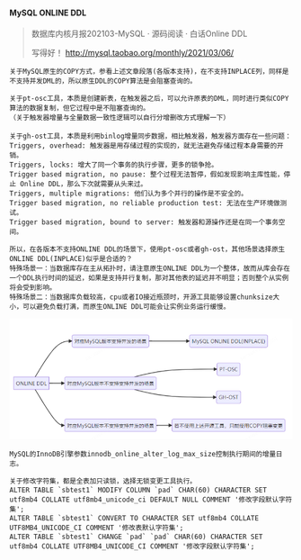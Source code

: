 #### MySQL ONLINE DDL
> 数据库内核月报202103-MySQL · 源码阅读 · 白话Online DDL
> 
> 写得好！ http://mysql.taobao.org/monthly/2021/03/06/

```
关于MySQL原生的COPY方式，参看上述文章段落(各版本支持)，在不支持INPLACE列，同样是不支持并发DML的，所以原生DDL的COPY算法是会阻塞查询的。
```

```
关于pt-osc工具，本质是创建新表，在触发器之后，可以允许原表的DML，同时进行类似COPY算法的数据复制，但它过程中是不阻塞查询的。
（关于触发器增量与全量数据一致性逻辑可以自行分增删改方式理解一下） 

关于gh-ost工具，本质是利用binlog增量同步数据，相比触发器，触发器方面存在一些问题：
Triggers, overhead: 触发器是用存储过程的实现的，就无法避免存储过程本身需要的开销。
Triggers, locks: 增大了同一个事务的执行步骤，更多的锁争抢。
Trigger based migration, no pause: 整个过程无法暂停，假如发现影响主库性能，停止 Online DDL，那么下次就需要从头来过。
Triggers, multiple migrations: 他们认为多个并行的操作是不安全的。
Trigger based migration, no reliable production test: 无法在生产环境做测试。
Trigger based migration, bound to server: 触发器和源操作还是在同一个事务空间。
```

```
所以，在各版本不支持ONLINE DDL的场景下，使用pt-osc或者gh-ost，其他场景选择原生ONLINE DDL(INPLACE)似乎是合适的？
特殊场景一：当数据库存在主从拓扑时，请注意原生ONLINE DDL为一个整体，故而从库会存在一个DDL执行时间的延迟，如果是支持并行复制，那对其他表的延迟并不明显；否则整个从实例将会受到影响。
特殊场景二：当数据库负载较高，cpu或者IO接近瓶颈时，开源工具能够设置chunksize大小，可以避免负载打满，而原生ONLINE DDL可能会让实例业务运行缓慢。
```
![image-1](https://github.com/xu221/keynotes/blob/pictures/MySQL/ONLINEDDL.png)


```
MySQL的InnoDB引擎参数innodb_online_alter_log_max_size控制执行期间的增量日志。
```

```
关于修改字符集，都是全表加只读锁，选择无锁变更工具执行。
ALTER TABLE `sbtest1` MODIFY COLUMN `pad` CHAR(60) CHARACTER SET utf8mb4 COLLATE utf8mb4_unicode_ci DEFAULT NULL COMMENT '修改字段默认字符集';
ALTER TABLE `sbtest1` CONVERT TO CHARACTER SET utf8mb4 COLLATE UTF8MB4_UNICODE_CI COMMENT '修改表默认字符集';
ALTER TABLE `sbtest1` CHANGE `pad` `pad` CHAR(60) CHARACTER SET utf8mb4 COLLATE UTF8MB4_UNICODE_CI COMMENT '修改字段默认字符集';
```
